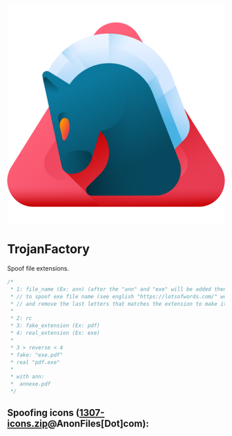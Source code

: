 ![logo](trojan.png)
# TrojanFactory
Spoof file extensions.


```java
/*
 * 1: file_name (Ex: ann) (after the "ann" and "exe" will be added then it will become "annexe")
 * // to spoof exe file name (see english "https://lotsofwords.com/" words that ends with the wanted extension..
 * // and remove the last letters that matches the extension to make it as a whole file name "word")
 * 
 * 2: rc
 * 3: fake_extension (Ex: pdf)
 * 4: real_extension (Ex: exe)
 * 
 * 3 > reverse < 4
 * fake: "exe.pdf"
 * real "pdf.exe"
 * 
 * with ann:
 * 	annexe.pdf
 */
```

## Spoofing icons (<a href="https://anonfiles.com/Gfz78eJ2y2/1307-icon_zip">1307-icons.zip</a>@AnonFiles[Dot]com):
